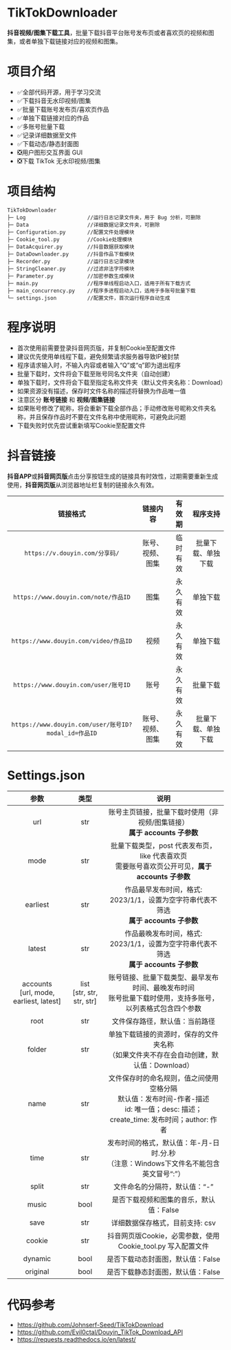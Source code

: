 # TikTokDownloader

**抖音视频/图集下载工具**，批量下载抖音平台账号发布页或者喜欢页的视频和图集，或者单独下载链接对应的视频和图集。

# 项目介绍

* ✅全部代码开源，用于学习交流
* ✅下载抖音无水印视频/图集
* ✅批量下载账号发布页/喜欢页作品
* ✅单独下载链接对应的作品
* ✅多账号批量下载
* ✅记录详细数据至文件
* ✅下载动态/静态封面图
* ❎用户图形交互界面 GUI
* ❎下载 TikTok 无水印视频/图集

# 项目结构

```text
TikTokDownloader
├─ Log                    //运行日志记录文件夹，用于 Bug 分析，可删除
├─ Data                   //详细数据记录文件夹，可删除
├─ Configuration.py       //配置文件处理模块
├─ Cookie_tool.py         //Cookie处理模块
├─ DataAcquirer.py        //抖音数据获取模块
├─ DataDownloader.py      //抖音作品下载模块
├─ Recorder.py            //运行日志记录模块
├─ StringCleaner.py       //过滤非法字符模块
├─ Parameter.py           //加密参数生成模块
├─ main.py                //程序单线程启动入口，适用于所有下载方式
├─ main_concurrency.py    //程序多进程启动入口，适用于多账号批量下载
└─ settings.json          //配置文件，首次运行程序自动生成
```

# 程序说明

* 首次使用前需要登录抖音网页版，并复制Cookie至配置文件
* 建议优先使用单线程下载，避免频繁请求服务器导致IP被封禁
* 程序请求输入时，不输入内容或者输入“Q”或“q”即为退出程序
* 批量下载时，文件将会下载至账号同名文件夹（自动创建）
* 单独下载时，文件将会下载至指定名称文件夹（默认文件夹名称：Download）
* 如果资源没有描述，保存时文件名称的描述将替换为作品唯一值
* 注意区分 **账号链接** 和 **视频/图集链接**
* 如果账号修改了昵称，将会重新下载全部作品；手动修改账号昵称文件夹名称，并且保存作品时不要在文件名称中使用昵称，可避免此问题
* 下载失败时优先尝试重新填写Cookie至配置文件

# 抖音链接

**抖音APP**或**抖音网页版**点击分享按钮生成的链接具有时效性，过期需要重新生成使用，**抖音网页版**从浏览器地址栏复制的链接永久有效。

|                       链接格式                       |   链接内容   | 有效期  |   程序支持    |
|:------------------------------------------------:|:--------:|:----:|:---------:|
|           `https://v.douyin.com/分享码/`            | 账号、视频、图集 | 临时有效 | 批量下载、单独下载 |
|        `https://www.douyin.com/note/作品ID`        |    图集    | 永久有效 |   单独下载    |
|       `https://www.douyin.com/video/作品ID`        |    视频    | 永久有效 |   单独下载    |
|        `https://www.douyin.com/user/账号ID`        |    账号    | 永久有效 |   批量下载    |
| `https://www.douyin.com/user/账号ID?modal_id=作品ID` | 账号、视频、图集 | 永久有效 | 批量下载、单独下载 |

# Settings.json

|                     参数                      |               类型               |                                           说明                                            |
|:-------------------------------------------:|:------------------------------:|:---------------------------------------------------------------------------------------:|
|                     url                     |              str               |                     账号主页链接，批量下载时使用（非视频/图集链接）<br>**属于 accounts 子参数**                     |
|                    mode                     |              str               |             批量下载类型，post 代表发布页，like 代表喜欢页<br>需要账号喜欢页公开可见，**属于 accounts 子参数**             |
|                  earliest                   |              str               |                作品最早发布时间，格式: 2023/1/1，设置为空字符串代表不筛选<br>**属于 accounts 子参数**                |
|                   latest                    |              str               |                作品最晚发布时间，格式: 2023/1/1，设置为空字符串代表不筛选<br>**属于 accounts 子参数**                |
| accounts<br>\[url, mode, earliest, latest\] | list<br>\[str, str, str, str\] |                账号链接、批量下载类型、最早发布时间、最晚发布时间<br>账号批量下载时使用，支持多账号，以列表格式包含四个参数                 |
|                    root                     |              str               |                                     文件保存路径，默认值：当前路径                                     |
|                   folder                    |              str               |                   单独下载链接的资源时，保存的文件夹名称<br>（如果文件夹不存在会自动创建，默认值：Download）                   |
|                    name                     |              str               | 文件保存时的命名规则，值之间使用空格分隔<br>默认值：发布时间-作者-描述<br>id: 唯一值；desc: 描述；create_time: 发布时间；author: 作者 |
|                    time                     |              str               |                 发布时间的格式，默认值：年-月-日 时.分.秒<br>（注意：Windows下文件名不能包含英文冒号“:”）                  |
|                    split                    |              str               |                                    文件命名的分隔符，默认值：“-”                                     |
|                    music                    |              bool              |                                 是否下载视频和图集的音乐，默认值：False                                  |
|                    save                     |              str               |                                   详细数据保存格式，目前支持: csv                                    |
|                   cookie                    |              str               |                        抖音网页版Cookie，必需参数，使用 Cookie_tool.py 写入配置文件                        |
|                   dynamic                   |              bool              |                                   是否下载动态封面图，默认值：False                                   |
|                  original                   |              bool              |                                   是否下载静态封面图，默认值：False                                   |

# 代码参考

* https://github.com/Johnserf-Seed/TikTokDownload
* https://github.com/Evil0ctal/Douyin_TikTok_Download_API
* https://requests.readthedocs.io/en/latest/
